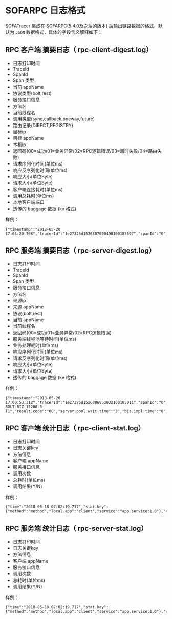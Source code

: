 # SOFARPC 日志格式

SOFATracer 集成在 SOFARPC(5.4.0及之后的版本) 后输出链路数据的格式，默认为 `JSON` 数据格式，具体的字段含义解释如下：

## RPC 客户端 摘要日志（ rpc-client-digest.log）

* 日志打印时间
* TraceId
* SpanId
* Span 类型
* 当前 appName
* 协议类型(bolt,rest)
* 服务接口信息
* 方法名
* 当前线程名
* 调用类型(sync,callback,oneway,future)
* 路由记录(DIRECT,REGISTRY)
* 目标ip
* 目标 appName
* 本机ip
* 返回码(00=成功/01=业务异常/02=RPC逻辑错误/03=超时失败/04=路由失败)
* 请求序列化时间(单位ms)
* 响应反序列化时间(单位ms)
* 响应大小(单位Byte)
* 请求大小(单位Byte)
* 客户端连接耗时(单位ms)
* 调用总耗时(单位ms)
* 本地客户端端口
* 透传的 baggage 数据 (kv 格式)

样例：

```
{"timestamp":"2018-05-20 17:03:20.708","tracerId":"1e27326d1526807000498100185597","spanId":"0","span.kind":"client","local.app":"SOFATracerRPC","protocol":"bolt","service":"com.alipay.sofa.tracer.examples.sofarpc.direct.DirectService:1.0","method":"sayDirect","current.thread.name":"main","invoke.type":"sync","router.record":"DIRECT","remote.app":"samples","remote.ip":"127.0.0.1:12200","local.client.ip":"127.0.0.1","result.code":"00","req.serialize.time":"33","resp.deserialize.time":"39","resp.size":"170","req.size":"582","client.conn.time":"0","client.elapse.time":"155","local.client.port":"59774","baggage":""}
```


## RPC  服务端 摘要日志（ rpc-server-digest.log）

* 日志打印时间
* TraceId
* SpanId
* Span 类型
* 服务接口信息
* 方法名
* 来源ip
* 来源 appName
* 协议(bolt,rest)
* 当前 appName
* 当前线程名
* 返回码(00=成功/01=业务异常/02=RPC逻辑错误)
* 服务端线程池等待时间(单位ms)
* 业务处理耗时(单位ms)
* 响应序列化时间(单位ms)
* 请求反序列化时间(单位ms)
* 响应大小(单位Byte)
* 请求大小(单位Byte)
* 透传的 baggage 数据 (kv 格式)

样例：

```
{"timestamp":"2018-05-20 17:00:53.312","tracerId":"1e27326d1526806853032100185011","spanId":"0","span.kind":"server","service":"com.alipay.sofa.tracer.examples.sofarpc.direct.DirectService:1.0","method":"sayDirect","remote.ip":"127.0.0.1","remote.app":"SOFATracerRPC","protocol":"bolt","local.app":"SOFATracerRPC","current.thread.name":"SOFA-BOLT-BIZ-12200-5-T1","result.code":"00","server.pool.wait.time":"3","biz.impl.time":"0","resp.serialize.time":"4","req.deserialize.time":"38","resp.size":"170","req.size":"582","baggage":""}
```

## RPC 客户端 统计日志（ rpc-client-stat.log）

* 日志打印时间
* 日志关键key
* 方法信息
* 客户端 appName
* 服务接口信息
* 调用次数
* 总耗时(单位ms)
* 调用结果(Y/N)

样例：

```
{"time":"2018-05-18 07:02:19.717","stat.key":{"method":"method","local.app":"client","service":"app.service:1.0"},"count":10,"total.cost.milliseconds":17,"success":"Y"}
```



## RPC  服务端 统计日志（ rpc-server-stat.log）

* 日志打印时间
* 日志关键key
* 方法信息
* 客户端 appName
* 服务接口信息
* 调用次数
* 总耗时(单位ms)
* 调用结果(Y/N)

样例：

```
{"time":"2018-05-18 07:02:19.717","stat.key":{"method":"method","local.app":"client","service":"app.service:1.0"},"count":10,"total.cost.milliseconds":17,"success":"Y"}
```